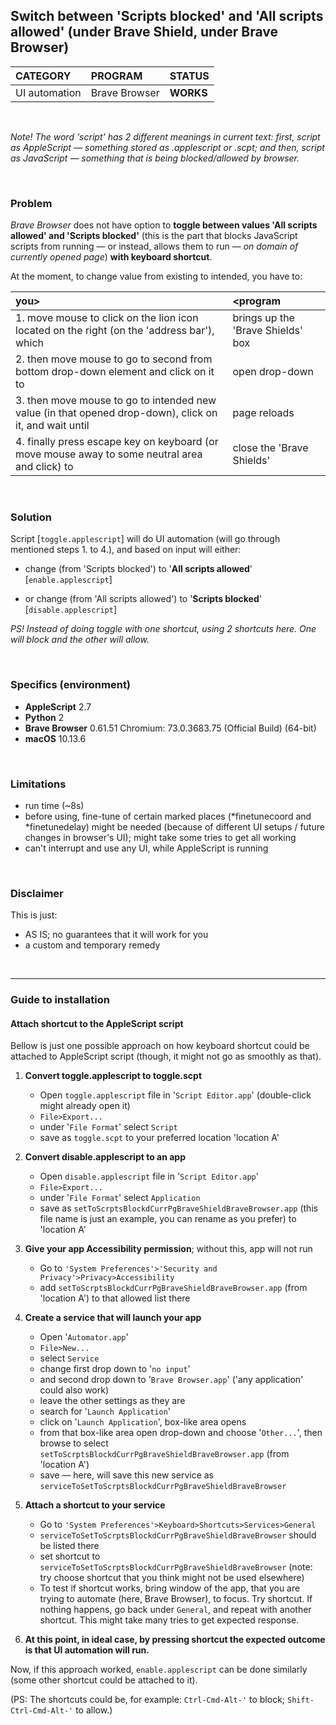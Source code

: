 ## Switch between 'Scripts blocked' and 'All scripts allowed' (under Brave Shield, under Brave Browser)


| CATEGORY 		| PROGRAM | STATUS 	 |
| :------------ | :--------------| :---------|
| UI automation | Brave Browser  | **WORKS** |


&nbsp;

*Note! The word 'script' has 2 different meanings in current text: first, script as AppleScript — something stored as .applescript or .scpt; and then, script as JavaScript — something that is being blocked/allowed by browser.*

&nbsp;

### Problem

*Brave Browser* does not have option to **toggle between values 'All scripts allowed' and 'Scripts blocked'** (this is the part that blocks JavaScript scripts from running — or instead, allows them to run — *on domain of currently opened page*) **with keyboard shortcut**.

At the moment, to change value from existing to intended, you have to: 

| you> | <program |
| :------------ | :--------------| 
| 1. move mouse to click on the lion icon located on the right (on the 'address bar'), which | brings up the 'Brave Shields' box |
| 2. then move mouse to go to second from bottom drop-down element and click on it to | open drop-down | 
| 3. then move mouse to go to intended new value (in that opened drop-down), click on it, and wait until | page reloads |
| 4. finally press escape key on keyboard (or move mouse away to some neutral area and click) to | close the 'Brave Shields' |

&nbsp;

### Solution

Script [`toggle.applescript`] will do UI automation (will go through mentioned steps 1. to 4.), and based on input will either:

- change (from 'Scripts blocked') to '**All scripts allowed**'
[`enable.applescript`]

- or change (from 'All scripts allowed') to '**Scripts blocked**'
[`disable.applescript`]

*PS! Instead of doing toggle with one shortcut, using 2 shortcuts here. One will block and the other will allow.*

&nbsp;

### Specifics (environment)

- **AppleScript** 2.7
- **Python** 2
- **Brave Browser** 0.61.51 Chromium: 73.0.3683.75 (Official Build) (64-bit)
- **macOS** 10.13.6

&nbsp;

### Limitations

- run time (~8s)
- before using, fine-tune of certain marked places 
(*finetunecoord and 
*finetunedelay) might be needed (because of different UI setups / future changes in browser's UI); might take some tries to get all working
- can't interrupt and use any UI, while AppleScript is running

&nbsp;

### Disclaimer

This is just:
 
- AS IS; no guarantees that it will work for you
- a custom and temporary remedy

&nbsp;

---

### Guide to installation 
#### Attach shortcut to the AppleScript script

Bellow is just one possible approach on how keyboard shortcut could be attached to AppleScript script (though, it might not go as smoothly as that).

1. **Convert toggle.applescript to toggle.scpt**
    * Open `toggle.applescript` file in '`Script Editor.app`' (double-click might already open it)
    * `File>Export...`
    * under '`File Format`' select `Script`
    * save as `toggle.scpt` to your preferred location 'location A'
      &nbsp; 
        
2. **Convert disable.applescript to an app**
    * Open `disable.applescript` file in '`Script Editor.app`' 
    * `File>Export...`
    * under '`File Format`' select `Application`
    * save as `setToScrptsBlockdCurrPgBraveShieldBraveBrowser.app` (this file name is just an example, you can rename as you prefer) to 'location A'
      &nbsp;
3. **Give your app Accessibility permission**; without this, app will not run
    * Go to `'System Preferences'>'Security and Privacy'>Privacy>Accessibility`
    * add `setToScrptsBlockdCurrPgBraveShieldBraveBrowser.app` (from 'location A') to that allowed list there
      &nbsp;
4. **Create a service that will launch your app**
    * Open '`Automator.app`'
    * `File>New...`
    * select `Service`
    * change first drop down to '`no input`'
    * and second drop down to '`Brave Browser.app`' ('any application' could also work)
    * leave the other settings as they are
    * search for '`Launch Application`'
    * click on '`Launch Application`', box-like area opens
    * from that box-like area open drop-down and choose '`Other...`', then browse to select `setToScrptsBlockdCurrPgBraveShieldBraveBrowser.app` (from 'location A')
    * save — here, will save this new service as `serviceToSetToScrptsBlockdCurrPgBraveShieldBraveBrowser`
      &nbsp;
5. **Attach a shortcut to your service**
    * Go to `'System Preferences'>Keyboard>Shortcuts>Services>General`
    * `serviceToSetToScrptsBlockdCurrPgBraveShieldBraveBrowser` should be listed there
    * set shortcut to `serviceToSetToScrptsBlockdCurrPgBraveShieldBraveBrowser` (note: try choose shortcut that you think might not be used elsewhere)
      &nbsp;
    *  To test if shortcut works, bring window of the app, that you are trying to automate (here, Brave Browser), to focus. Try shortcut. If nothing happens, go back under `General`, and repeat with another shortcut. This might take many tries to get expected response.
      &nbsp;
6. **At this point, in ideal case, by pressing shortcut the expected outcome is that UI automation will run.**

Now, if this approach worked, `enable.applescript` can be done similarly (some other shortcut could be attached to it). 

(PS: The shortcuts could be, for example: `Ctrl-Cmd-Alt-'` to block; `Shift-Ctrl-Cmd-Alt-'` to allow.)
